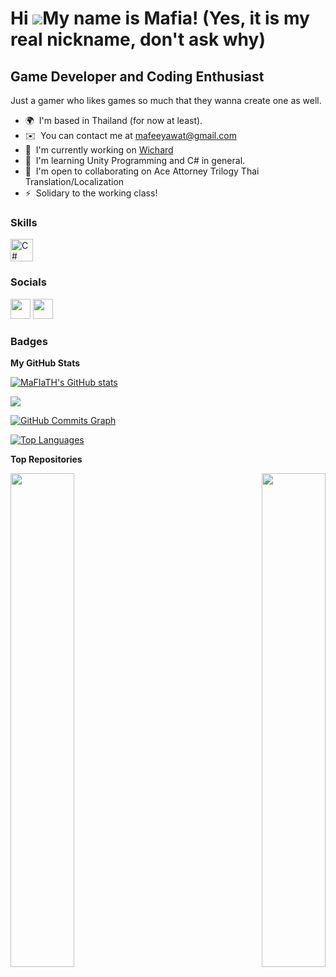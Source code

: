 Hi ![](https://user-images.githubusercontent.com/18350557/176309783-0785949b-9127-417c-8b55-ab5a4333674e.gif)My name is Mafia! (Yes, it is my real nickname, don't ask why)
===========================================================================================================================================================================

Game Developer and Coding Enthusiast
------------------------------------

Just a gamer who likes games so much that they wanna create one as well.

*   🌍  I'm based in Thailand (for now at least).
*   ✉️  You can contact me at [mafeeyawat@gmail.com](mailto:mafeeyawat@gmail.com)
*   🚀  I'm currently working on [Wichard](http://potatopuree.itch.io/wichard)
*   🧠  I'm learning Unity Programming and C# in general.
*   🤝  I'm open to collaborating on Ace Attorney Trilogy Thai Translation/Localization
*   ⚡  Solidary to the working class!

### Skills

<p align="left">
<a href="https://docs.microsoft.com/en-us/dotnet/csharp/" target="_blank" rel="noreferrer"><img src="https://raw.githubusercontent.com/danielcranney/readme-generator/main/public/icons/skills/csharp-colored.svg" width="36" height="36" alt="C#" /></a>
</p>
                    
### Socials

<p align="left"> <a href="https://discord.com/users/Mafia2547" target="_blank" rel="noreferrer"><img src="https://raw.githubusercontent.com/danielcranney/readme-generator/main/public/icons/socials/discord.svg" width="32" height="32" /></a> <a href="https://www.github.com/MaFIaTH" target="_blank" rel="noreferrer"><img src="https://raw.githubusercontent.com/danielcranney/readme-generator/main/public/icons/socials/github.svg" width="32" height="32" /></a></p>

### Badges

<b>My GitHub Stats</b>

<a href="http://www.github.com/MaFIaTH"><img src="https://github-readme-stats.vercel.app/api?username=MaFIaTH&show_icons=true&hide=&count_private=true&title_color=f97316&text_color=ffffff&icon_color=f97316&bg_color=1c1917&hide_border=true&show_icons=true" alt="MaFIaTH's GitHub stats" /></a>

<a href="http://www.github.com/MaFIaTH"><img src="https://github-readme-streak-stats.herokuapp.com/?user=MaFIaTH&stroke=ffffff&background=1c1917&ring=f97316&fire=f97316&currStreakNum=ffffff&currStreakLabel=f97316&sideNums=ffffff&sideLabels=ffffff&dates=ffffff&hide_border=true" /></a>

<a href="http://www.github.com/MaFIaTH"><img src="https://github-readme-activity-graph.cyclic.app/graph?username=MaFIaTH&bg_color=1c1917&color=ffffff&line=f97316&point=ffffff&area_color=1c1917&area=true&hide_border=true&custom_title=GitHub%20Commits%20Graph" alt="GitHub Commits Graph" /></a>

<a href="https://github.com/MaFIaTH" align="left"><img src="https://github-readme-stats.vercel.app/api/top-langs/?username=MaFIaTH&langs_count=10&title_color=f97316&text_color=ffffff&icon_color=f97316&bg_color=1c1917&hide_border=true&locale=en&custom_title=Top%20%Languages" alt="Top Languages" /></a>

<b>Top Repositories</b>

<div width="100%" align="center"><a href="https://github.com/MaFIaTH/AAT_Script_Visualizer" align="left"><img align="left" width="45%" src="https://github-readme-stats.vercel.app/api/pin/?username=MaFIaTH&repo=AAT_Script_Visualizer&title_color=f97316&text_color=ffffff&icon_color=f97316&bg_color=1c1917&hide_border=true&locale=en" /></a><a href="https://github.com/MaFIaTH/AAT_TextExtractor" align="right"><img align="right" width="45%" src="https://github-readme-stats.vercel.app/api/pin/?username=MaFIaTH&repo=AAT_TextExtractor&title_color=f97316&text_color=ffffff&icon_color=f97316&bg_color=1c1917&hide_border=true&locale=en" /></a></div><br /><br /><br /><br /><br /><br /><br />
